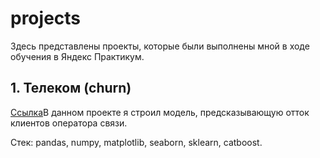 # projects
Здесь представлены проекты, которые были выполнены мной в ходе обучения в Яндекс Практикум. 

## 1. Телеком (churn) 
[Ссылка](https://github.com/nnshoshin/projects/blob/main/praktikum_telecom_shoshin.ipynb)В данном проекте я строил модель, предсказывающую отток клиентов оператора связи. 

Стек: pandas, numpy, matplotlib, seaborn, sklearn, catboost.
